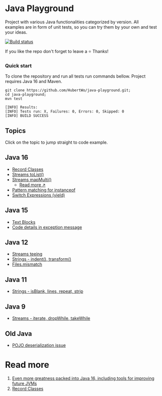 # Java Playground
Project with various Java functionalities categorized by version. 
All examples are in form of unit tests, so you can try them by your own and test your ideas. 

[![Build status](https://github.com/hubertwo/java-playground/actions/workflows/maven.yml/badge.svg)](https://github.com/HubertWo/java-playground/actions)

If you like the repo don't forget to leave a ⭐️ Thanks!

### Quick start
To clone the repository and run all tests run commands bellow.
Project requires Java 16 and Maven.
```shell
git clone https://github.com/HubertWo/java-playground.git;
cd java-playground;
mvn test
```
```shell
[INFO] Results:
[INFO] Tests run: X, Failures: 0, Errors: 0, Skipped: 0
[INFO] BUILD SUCCESS
```

## Topics
Click on the topic to jump straight to code example.

## Java 16 
 - [Record Classes](src/test/java/com/github/hubertwo/playground/java16/record/VehicleTest.java)
 - [Streams toList()](src/test/java/com/github/hubertwo/playground/java16/streams/StreamTest.java)
 - [Streams mapMulti()](src/test/java/com/github/hubertwo/playground/java16/streams/StreamTest.java)
   - [Read more ↗](https://nipafx.dev/java-16-stream-mapmulti/)
 - [Pattern matching for instanceof](src/test/java/com/github/hubertwo/playground/java16/instance/InstanceOfTest.java)
 - [Switch Expressions (yield)](src/test/java/com/github/hubertwo/playground/java16/swtichexpression/SwitchExpressionTest.java)

## Java 15
 - [Text Blocks](src/test/java/com/github/hubertwo/playground/java15/string/TextBlocksTest.java)
 - [Code details in exception message](src/test/java/com/github/hubertwo/playground/java15/exception/ExceptionTest.java)

## Java 12
- [Streams teeing](src/test/java/com/github/hubertwo/playground/java12/streams/StreamTest.java)
- [Strings - indent(), transform()](src/test/java/com/github/hubertwo/playground/java12/string/StringTest.java)
- [Files.mismatch](src/test/java/com/github/hubertwo/playground/java12/files/FilesTests.java)

## Java 11
- [Strings - isBlank, lines, repeat, strip](src/test/java/com/github/hubertwo/playground/java11/string/StringTest.java)

## Java 9 
- [Streams - iterate, dropWhile, takeWhile](src/test/java/com/github/hubertwo/playground/java9/streams/StreamsTest.java)

## Old Java
- [POJO deserialization issue](src/test/java/com/github/hubertwo/playground/javaold/serialization/SerializationTest.java)


# Read more
1. [Even more greatness packed into Java 16, including tools for improving future JVMs](https://blogs.oracle.com/javamagazine/java-champion-more-favorite-java16-features)
2. [Record Classes](https://docs.oracle.com/en/java/javase/16/language/records.html)